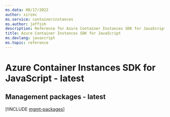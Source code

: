 ```yaml
---
ms.data: 08/17/2022
author: xirzec
ms.service: containerinstances
ms.author: jeffish
description: Reference for Azure Container Instances SDK for JavaScript
title: Azure Container Instances SDK for JavaScript
ms.devlang: javascript
ms.topic: reference
---
```

# Azure Container Instances SDK for JavaScript - latest

## Management packages - latest
[!INCLUDE [mgmt-packages](container-instances-mgmt-index.md)]